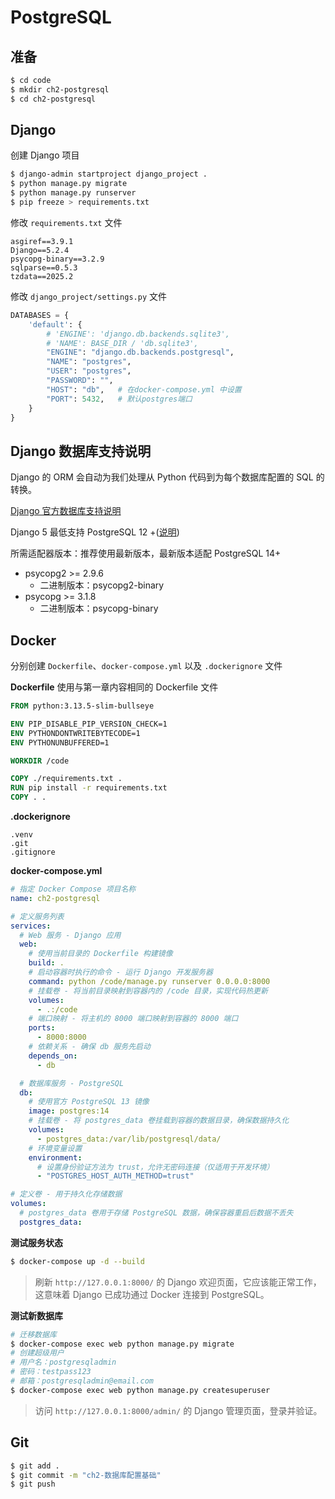 # PostgreSQL

## 准备

```bash
$ cd code
$ mkdir ch2-postgresql
$ cd ch2-postgresql
```

## Django

创建 Django 项目

```bash
$ django-admin startproject django_project .
$ python manage.py migrate
$ python manage.py runserver
$ pip freeze > requirements.txt
```

修改 `requirements.txt` 文件

```
asgiref==3.9.1
Django==5.2.4
psycopg-binary==3.2.9
sqlparse==0.5.3
tzdata==2025.2
```

修改 `django_project/settings.py` 文件

```python
DATABASES = {
    'default': {
        # 'ENGINE': 'django.db.backends.sqlite3',
        # 'NAME': BASE_DIR / 'db.sqlite3',
        "ENGINE": "django.db.backends.postgresql",
        "NAME": "postgres",
        "USER": "postgres",
        "PASSWORD": "",
        "HOST": "db",   # 在docker-compose.yml 中设置
        "PORT": 5432,   # 默认postgres端口
    }
}
```

## Django 数据库支持说明

Django 的 ORM 会自动为我们处理从 Python 代码到为每个数据库配置的 SQL 的转换。

[Django 官方数据库支持说明](https://docs.djangoproject.com/zh-hans/5.2/ref/databases/)

Django 5 最低支持 PostgreSQL 12 +([说明](https://docs.djangoproject.com/zh-hans/5.0/ref/databases/))

所需适配器版本：推荐使用最新版本，最新版本适配 PostgreSQL 14+

- psycopg2 >= 2.9.6
  - 二进制版本：psycopg2-binary
- psycopg >= 3.1.8
  - 二进制版本：psycopg-binary

## Docker

分别创建 `Dockerfile`、`docker-compose.yml` 以及 `.dockerignore` 文件

**Dockerfile** 使用与第一章内容相同的 Dockerfile 文件

```dockerfile
FROM python:3.13.5-slim-bullseye

ENV PIP_DISABLE_PIP_VERSION_CHECK=1
ENV PYTHONDONTWRITEBYTECODE=1
ENV PYTHONUNBUFFERED=1

WORKDIR /code

COPY ./requirements.txt .
RUN pip install -r requirements.txt
COPY . .
```

**.dockerignore**

```dockerignore
.venv
.git
.gitignore
```

**docker-compose.yml**

```yaml
# 指定 Docker Compose 项目名称
name: ch2-postgresql

# 定义服务列表
services:
  # Web 服务 - Django 应用
  web:
    # 使用当前目录的 Dockerfile 构建镜像
    build: .
    # 启动容器时执行的命令 - 运行 Django 开发服务器
    command: python /code/manage.py runserver 0.0.0.0:8000
    # 挂载卷 - 将当前目录映射到容器内的 /code 目录，实现代码热更新
    volumes:
      - .:/code
    # 端口映射 - 将主机的 8000 端口映射到容器的 8000 端口
    ports:
      - 8000:8000
    # 依赖关系 - 确保 db 服务先启动
    depends_on:
      - db

  # 数据库服务 - PostgreSQL
  db:
    # 使用官方 PostgreSQL 13 镜像
    image: postgres:14
    # 挂载卷 - 将 postgres_data 卷挂载到容器的数据目录，确保数据持久化
    volumes:
      - postgres_data:/var/lib/postgresql/data/
    # 环境变量设置
    environment:
      # 设置身份验证方法为 trust，允许无密码连接（仅适用于开发环境）
      - "POSTGRES_HOST_AUTH_METHOD=trust"

# 定义卷 - 用于持久化存储数据
volumes:
  # postgres_data 卷用于存储 PostgreSQL 数据，确保容器重启后数据不丢失
  postgres_data:
```

**测试服务状态**

```bash
$ docker-compose up -d --build
```

> 刷新 `http://127.0.0.1:8000/` 的 Django 欢迎页面，它应该能正常工作，这意味着 Django 已成功通过 Docker 连接到 PostgreSQL。

**测试新数据库**

```bash
# 迁移数据库
$ docker-compose exec web python manage.py migrate
# 创建超级用户
# 用户名：postgresqladmin
# 密码：testpass123
# 邮箱：postgresqladmin@email.com
$ docker-compose exec web python manage.py createsuperuser
```

> 访问 `http://127.0.0.1:8000/admin/` 的 Django 管理页面，登录并验证。

## Git

```bash
$ git add .
$ git commit -m "ch2-数据库配置基础"
$ git push
```
